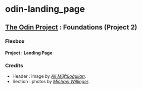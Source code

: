 # odin-landing_page

## <a href="https://www.theodinproject.com/">The Odin Project</a> : Foundations (Project 2)

### Flexbox

#### Project : Landing Page

### Credits
  <ul>
    <li>Header : image by <em><a href="https://www.pexels.com/@ali-muftuogullari-1151175">Ali Müftüoğulları</a></em>.</li>
    <li>Section : photos by <em><a href="https://www.pexels.com/@michael-willinger-1878169">Michael Willinger</a></em>.</li>
  </ul>
